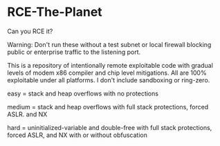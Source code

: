 # RCE-The-Planet
Can you RCE it?

Warning: Don't run these without a test subnet or local firewall blocking public or enterprise traffic to the listening port.

This is a repository of intentionally remote exploitable code with gradual levels of modem x86 compiler and chip level mitigations. All are 100% exploitable under all platforms. I don't include sandboxing or ring-zero.

easy = stack and heap overflows with no protections

medium = stack and heap overflows with full stack protections, forced ASLR. and NX

hard = uninitialized-variable and double-free with full stack protections, forced ASLR, and NX with or without obfuscation
